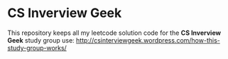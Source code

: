 CS Inverview Geek
========

This repository keeps all my leetcode solution code for the <b>CS Inverview Geek</b> study group use:
http://csinterviewgeek.wordpress.com/how-this-study-group-works/
